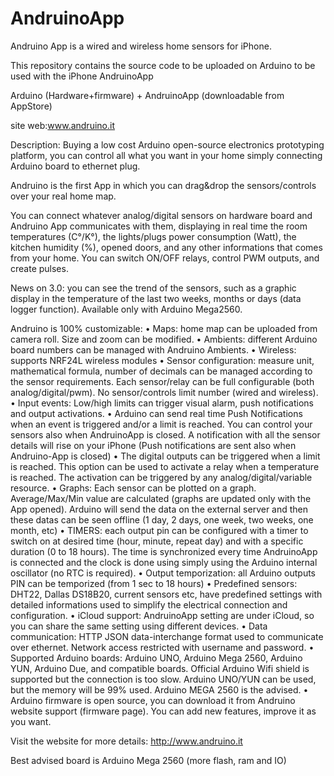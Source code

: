 # AndruinoApp
Andruino App is a wired and wireless home sensors for iPhone.

This repository contains the source code to be uploaded on Arduino to be used with the iPhone AndruinoApp

Arduino (Hardware+firmware) + AndruinoApp (downloadable from AppStore)

site web:www.andruino.it

Description:
Buying a low cost Arduino open-source electronics prototyping platform, you can control all what you want in your home simply connecting Arduino board to ethernet plug.

Andruino is the first App in which you can drag&drop the sensors/controls over your real home map.

You can connect whatever analog/digital sensors on hardware board and Andruino App communicates with them, displaying in real time the room temperatures (C°/K°), the lights/plugs power consumption (Watt), the kitchen humidity (%), opened doors, and any other informations that comes from your home.
You can switch ON/OFF relays, control PWM outputs, and create pulses.

News on 3.0: you can see the trend of the sensors, such as a graphic display in the temperature of the last two weeks, months or days (data logger function). Available only with Arduino Mega2560.

Andruino is 100% customizable:
  •  Maps: home map can be uploaded from camera roll. Size and zoom can be modified.
  •  Ambients: different Arduino board numbers can be managed with Andruino Ambients.
  •  Wireless: supports NRF24L wireless modules
  •  Sensor configuration: measure unit, mathematical formula, number of decimals can be managed according to the sensor requirements. Each sensor/relay can be full configurable (both analog/digital/pwm). No sensor/controls limit number (wired and wireless).
  •  Input events: Low/high limits can trigger visual alarm, push notifications and output activations.
  •  Arduino can send real time Push Notifications when an event is triggered and/or a limit is reached. You can control your sensors also when AndruinoApp is closed. A notification with all the sensor details will rise on your iPhone (Push notifications are sent also when Andruino-App is closed)
  •  The digital outputs can be triggered when a limit is reached. This option can be used to activate a relay when a temperature is reached. The activation can be triggered by any analog/digital/variable resource.
  •  Graphs: Each sensor can be plotted on a graph. Average/Max/Min value are calculated (graphs are updated only with the App opened). Arduino will send the data on the external server and then these datas can be seen offline (1 day, 2 days, one week, two weeks, one month, etc)
  •  TIMERS: each output pin can be configured with a timer to switch on at desired time (hour, minute, repeat day) and with a specific duration (0 to 18 hours). The time is synchronized every time AndruinoApp is connected and the clock is done using simply using the Arduino internal oscillator (no RTC is required).
  •  Output temporization: all  Arduino outputs PIN can be temporized (from 1 sec to 18 hours)
  •  Predefined sensors: DHT22, Dallas DS18B20, current sensors etc, have predefined settings with detailed informations used to simplify the electrical connection and configuration.
  •  iCloud support: AndruinoApp setting are under iCloud, so you can share the same setting using different devices.
  •  Data communication: HTTP JSON data-interchange format used to communicate over ethernet. Network access restricted with username and password.
  •  Supported Arduino boards: Arduino UNO, Arduino Mega 2560, Arduino YUN, Arduino Due, and compatible boards. Official Arduino Wifi shield is supported but the connection is too slow. Arduino UNO/YUN can be used, but the memory will be 99% used. Arduino MEGA 2560 is the advised.
  •  Arduino firmware is open source, you can download it from Andruino website support (firmware page). You can add new features, improve it as you want.

Visit the website for more details: http://www.andruino.it

Best advised board is Arduino Mega 2560 (more flash, ram and IO)

